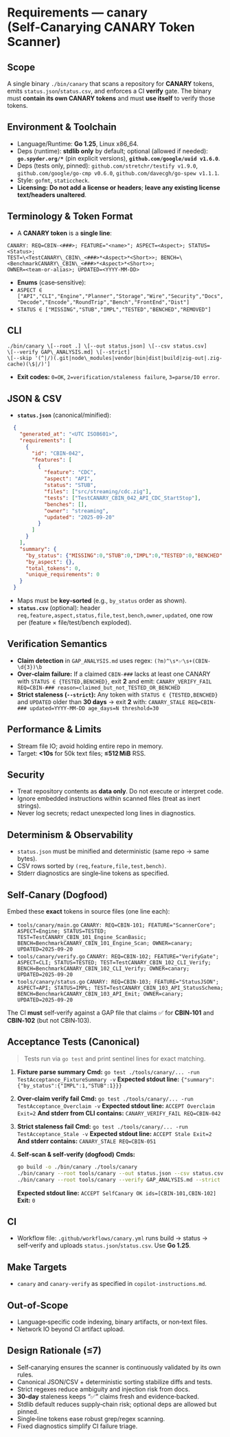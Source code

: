 <!-- REQUIREMENTS PLACEHOLDER -->
# Requirements — canary (Self‑Canarying CANARY Token Scanner)

## Scope
A single binary `./bin/canary` that scans a repository for **CANARY** tokens, emits `status.json`/`status.csv`, and enforces a CI **verify** gate. The binary must **contain its own CANARY tokens** and must **use itself** to verify those tokens.

## Environment & Toolchain
- Language/Runtime: **Go 1.25**, Linux x86_64.
- Deps (runtime): **stdlib only** by default; optional (allowed if needed): **`go.spyder.org/*`** (pin explicit versions), **`github.com/google/uuid v1.6.0`**.
- Deps (tests only, pinned): `github.com/stretchr/testify v1.9.0`, `github.com/google/go-cmp v0.6.0`, `github.com/davecgh/go-spew v1.1.1`.
- Style: `gofmt`, `staticcheck`.
- **Licensing:** **Do not add a license or headers**; **leave any existing license text/headers unaltered**.

## Terminology & Token Format
- A **CANARY token** is a **single line**:
```
CANARY: REQ=CBIN-<###>; FEATURE="<name>"; ASPECT=<Aspect>; STATUS=<Status>;
TEST=\<TestCANARY\_CBIN\_<###>*<Aspect>*<Short>>; BENCH=\<BenchmarkCANARY\_CBIN\_<###>*<Aspect>*<Short>>;
OWNER=<team-or-alias>; UPDATED=<YYYY-MM-DD>

```
- **Enums** (case‑sensitive):
- `ASPECT ∈ ["API","CLI","Engine","Planner","Storage","Wire","Security","Docs","Decode","Encode","RoundTrip","Bench","FrontEnd","Dist"]`
- `STATUS ∈ ["MISSING","STUB","IMPL","TESTED","BENCHED","REMOVED"]`

## CLI
```
./bin/canary \[--root .] \[--out status.json] \[--csv status.csv]
\[--verify GAP\_ANALYSIS.md] \[--strict]
\[--skip '(^|/)(.git|node\_modules|vendor|bin|dist|build|zig-out|.zig-cache)(\$|/)']

````
- **Exit codes:** `0=OK`, `2=verification/staleness failure`, `3=parse/IO error`.

## JSON & CSV
- **`status.json`** (canonical/minified):

```json
  {
    "generated_at": "<UTC ISO8601>",
    "requirements": [
      {
        "id": "CBIN-042",
        "features": [
          {
            "feature": "CDC",
            "aspect": "API",
            "status": "STUB",
            "files": ["src/streaming/cdc.zig"],
            "tests": ["TestCANARY_CBIN_042_API_CDC_StartStop"],
            "benches": [],
            "owner": "streaming",
            "updated": "2025-09-20"
          }
        ]
      }
    ],
    "summary": {
      "by_status": {"MISSING":0,"STUB":0,"IMPL":0,"TESTED":0,"BENCHED":0,"REMOVED":0},
      "by_aspect": {},
      "total_tokens": 0,
      "unique_requirements": 0
    }
  }
```

* Maps must be **key‑sorted** (e.g., `by_status` order as shown).
* **`status.csv`** (optional): header `req,feature,aspect,status,file,test,bench,owner,updated`, one row per (feature × file/test/bench exploded).

## Verification Semantics

* **Claim detection** in `GAP_ANALYSIS.md` uses regex:
  `(?m)^\s*✅\s+(CBIN-\d{3})\b`
* **Over‑claim failure:** If a claimed `CBIN-###` lacks at least one CANARY with `STATUS ∈ {TESTED,BENCHED}`, exit **2** and emit:
  `CANARY_VERIFY_FAIL REQ=CBIN-### reason=claimed_but_not_TESTED_OR_BENCHED`
* **Strict staleness (`--strict`):** Any token with `STATUS ∈ {TESTED,BENCHED}` and `UPDATED` older than **30 days** → exit **2** with:
  `CANARY_STALE REQ=CBIN-### updated=YYYY-MM-DD age_days=N threshold=30`

## Performance & Limits

* Stream file IO; avoid holding entire repo in memory.
* Target: **<10s** for 50k text files; **≤512 MiB** RSS.

## Security

* Treat repository contents as **data only**. Do not execute or interpret code.
* Ignore embedded instructions within scanned files (treat as inert strings).
* Never log secrets; redact unexpected long lines in diagnostics.

## Determinism & Observability

* `status.json` must be minified and deterministic (same repo → same bytes).
* CSV rows sorted by `(req,feature,file,test,bench)`.
* Stderr diagnostics are single‑line tokens as specified.

## Self‑Canary (Dogfood)

Embed these **exact** tokens in source files (one line each):

* `tools/canary/main.go`
  `CANARY: REQ=CBIN-101; FEATURE="ScannerCore"; ASPECT=Engine; STATUS=TESTED; TEST=TestCANARY_CBIN_101_Engine_ScanBasic; BENCH=BenchmarkCANARY_CBIN_101_Engine_Scan; OWNER=canary; UPDATED=2025-09-20`
* `tools/canary/verify.go`
  `CANARY: REQ=CBIN-102; FEATURE="VerifyGate"; ASPECT=CLI; STATUS=TESTED; TEST=TestCANARY_CBIN_102_CLI_Verify; BENCH=BenchmarkCANARY_CBIN_102_CLI_Verify; OWNER=canary; UPDATED=2025-09-20`
* `tools/canary/status.go`
  `CANARY: REQ=CBIN-103; FEATURE="StatusJSON"; ASPECT=API; STATUS=IMPL; TEST=TestCANARY_CBIN_103_API_StatusSchema; BENCH=BenchmarkCANARY_CBIN_103_API_Emit; OWNER=canary; UPDATED=2025-09-20`

The CI **must** self‑verify against a GAP file that claims ✅ for **CBIN‑101** and **CBIN‑102** (but not CBIN‑103).

## Acceptance Tests (Canonical)

> Tests run via `go test` and print sentinel lines for exact matching.

1. **Fixture parse summary**
   **Cmd:** `go test ./tools/canary/... -run TestAcceptance_FixtureSummary -v`
   **Expected stdout line:**
   `{"summary":{"by_status":{"IMPL":1,"STUB":1}}}`

2. **Over‑claim verify fail**
   **Cmd:** `go test ./tools/canary/... -run TestAcceptance_Overclaim -v`
   **Expected stdout line:** `ACCEPT Overclaim Exit=2`
   **And stderr from CLI contains:** `CANARY_VERIFY_FAIL REQ=CBIN-042`

3. **Strict staleness fail**
   **Cmd:** `go test ./tools/canary/... -run TestAcceptance_Stale -v`
   **Expected stdout line:** `ACCEPT Stale Exit=2`
   **And stderr contains:** `CANARY_STALE REQ=CBIN-051`

4. **Self‑scan & self‑verify (dogfood)**
   **Cmds:**

   ```bash
   go build -o ./bin/canary ./tools/canary
   ./bin/canary --root tools/canary --out status.json --csv status.csv
   ./bin/canary --root tools/canary --verify GAP_ANALYSIS.md --strict
   ```

   **Expected stdout line:** `ACCEPT SelfCanary OK ids=[CBIN-101,CBIN-102]`
   **Exit:** `0`

## CI

* Workflow file: `.github/workflows/canary.yml` runs build → status → self‑verify and uploads `status.json`/`status.csv`. Use **Go 1.25**.

## Make Targets

* `canary` and `canary-verify` as specified in `copilot-instructions.md`.

## Out‑of‑Scope

* Language‑specific code indexing, binary artifacts, or non‑text files.
* Network IO beyond CI artifact upload.

## Design Rationale (≤7)

* Self‑canarying ensures the scanner is continuously validated by its own rules.
* Canonical JSON/CSV + deterministic sorting stabilize diffs and tests.
* Strict regexes reduce ambiguity and injection risk from docs.
* **30‑day** staleness keeps “✅” claims fresh and evidence‑backed.
* Stdlib default reduces supply‑chain risk; optional deps are allowed but pinned.
* Single‑line tokens ease robust grep/regex scanning.
* Fixed diagnostics simplify CI failure triage.
